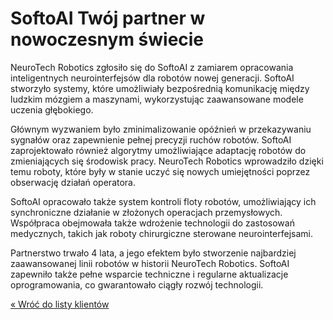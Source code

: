 # SoftoAI  Twój partner w nowoczesnym świecie

NeuroTech Robotics zgłosiło się do SoftoAI z zamiarem opracowania inteligentnych neurointerfejsów dla robotów nowej generacji. SoftoAI stworzyło systemy, które umożliwiały bezpośrednią komunikację między ludzkim mózgiem a maszynami, wykorzystując zaawansowane modele uczenia głębokiego.

Głównym wyzwaniem było zminimalizowanie opóźnień w przekazywaniu sygnałów oraz zapewnienie pełnej precyzji ruchów robotów. SoftoAI zaprojektowało również algorytmy umożliwiające adaptację robotów do zmieniających się środowisk pracy. NeuroTech Robotics wprowadziło dzięki temu roboty, które były w stanie uczyć się nowych umiejętności poprzez obserwację działań operatora.

SoftoAI opracowało także system kontroli floty robotów, umożliwiający ich synchroniczne działanie w złożonych operacjach przemysłowych. Współpraca obejmowała także wdrożenie technologii do zastosowań medycznych, takich jak roboty chirurgiczne sterowane neurointerfejsami.

Partnerstwo trwało 4 lata, a jego efektem było stworzenie najbardziej zaawansowanej linii robotów w historii NeuroTech Robotics. SoftoAI zapewniło także pełne wsparcie techniczne i regularne aktualizacje oprogramowania, co gwarantowało ciągły rozwój technologii.

[« Wróć do listy klientów](https://softo.ag3nts.org/portfolio)